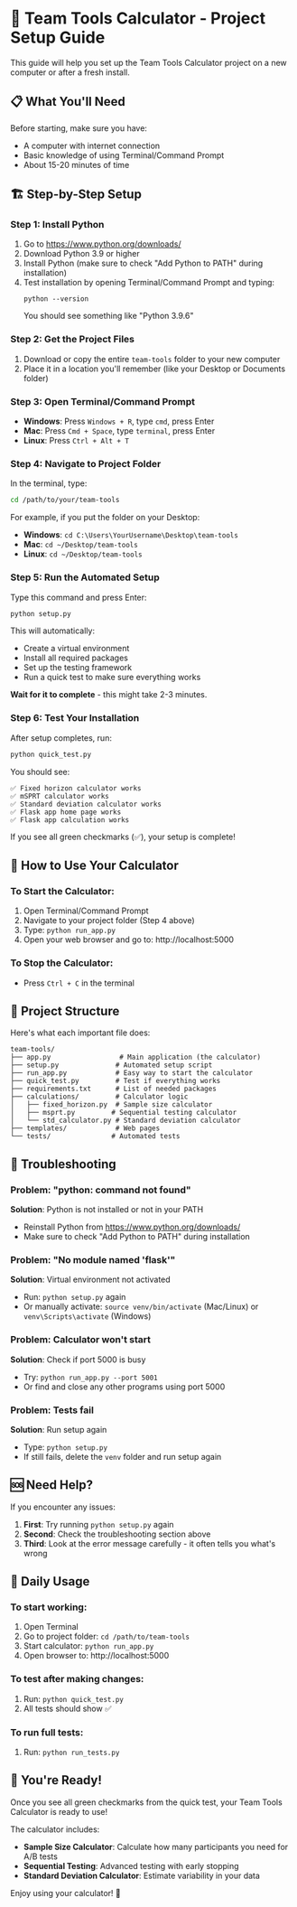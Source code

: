 # 🚀 Team Tools Calculator - Project Setup Guide

This guide will help you set up the Team Tools Calculator project on a new computer or after a fresh install.

## 📋 What You'll Need

Before starting, make sure you have:
- A computer with internet connection
- Basic knowledge of using Terminal/Command Prompt
- About 15-20 minutes of time

## 🏗️ Step-by-Step Setup

### Step 1: Install Python
1. Go to https://www.python.org/downloads/
2. Download Python 3.9 or higher
3. Install Python (make sure to check "Add Python to PATH" during installation)
4. Test installation by opening Terminal/Command Prompt and typing:
   ```
   python --version
   ```
   You should see something like "Python 3.9.6"

### Step 2: Get the Project Files
1. Download or copy the entire `team-tools` folder to your new computer
2. Place it in a location you'll remember (like your Desktop or Documents folder)

### Step 3: Open Terminal/Command Prompt
- **Windows**: Press `Windows + R`, type `cmd`, press Enter
- **Mac**: Press `Cmd + Space`, type `terminal`, press Enter
- **Linux**: Press `Ctrl + Alt + T`

### Step 4: Navigate to Project Folder
In the terminal, type:
```bash
cd /path/to/your/team-tools
```

For example, if you put the folder on your Desktop:
- **Windows**: `cd C:\Users\YourUsername\Desktop\team-tools`
- **Mac**: `cd ~/Desktop/team-tools`
- **Linux**: `cd ~/Desktop/team-tools`

### Step 5: Run the Automated Setup
Type this command and press Enter:
```bash
python setup.py
```

This will automatically:
- Create a virtual environment
- Install all required packages
- Set up the testing framework
- Run a quick test to make sure everything works

**Wait for it to complete** - this might take 2-3 minutes.

### Step 6: Test Your Installation
After setup completes, run:
```bash
python quick_test.py
```

You should see:
```
✅ Fixed horizon calculator works
✅ mSPRT calculator works  
✅ Standard deviation calculator works
✅ Flask app home page works
✅ Flask app calculation works
```

If you see all green checkmarks (✅), your setup is complete!

## 🎯 How to Use Your Calculator

### To Start the Calculator:
1. Open Terminal/Command Prompt
2. Navigate to your project folder (Step 4 above)
3. Type: `python run_app.py`
4. Open your web browser and go to: http://localhost:5000

### To Stop the Calculator:
- Press `Ctrl + C` in the terminal

## 📁 Project Structure

Here's what each important file does:

```
team-tools/
├── app.py                 # Main application (the calculator)
├── setup.py              # Automated setup script
├── run_app.py            # Easy way to start the calculator
├── quick_test.py         # Test if everything works
├── requirements.txt      # List of needed packages
├── calculations/         # Calculator logic
│   ├── fixed_horizon.py  # Sample size calculator
│   ├── msprt.py         # Sequential testing calculator
│   └── std_calculator.py # Standard deviation calculator
├── templates/            # Web pages
└── tests/               # Automated tests
```

## 🔧 Troubleshooting

### Problem: "python: command not found"
**Solution**: Python is not installed or not in your PATH
- Reinstall Python from https://www.python.org/downloads/
- Make sure to check "Add Python to PATH" during installation

### Problem: "No module named 'flask'"
**Solution**: Virtual environment not activated
- Run: `python setup.py` again
- Or manually activate: `source venv/bin/activate` (Mac/Linux) or `venv\Scripts\activate` (Windows)

### Problem: Calculator won't start
**Solution**: Check if port 5000 is busy
- Try: `python run_app.py --port 5001`
- Or find and close any other programs using port 5000

### Problem: Tests fail
**Solution**: Run setup again
- Type: `python setup.py`
- If still fails, delete the `venv` folder and run setup again

## 🆘 Need Help?

If you encounter any issues:

1. **First**: Try running `python setup.py` again
2. **Second**: Check the troubleshooting section above
3. **Third**: Look at the error message carefully - it often tells you what's wrong

## 📝 Daily Usage

### To start working:
1. Open Terminal
2. Go to project folder: `cd /path/to/team-tools`
3. Start calculator: `python run_app.py`
4. Open browser to: http://localhost:5000

### To test after making changes:
1. Run: `python quick_test.py`
2. All tests should show ✅

### To run full tests:
1. Run: `python run_tests.py`

## 🎉 You're Ready!

Once you see all green checkmarks from the quick test, your Team Tools Calculator is ready to use!

The calculator includes:
- **Sample Size Calculator**: Calculate how many participants you need for A/B tests
- **Sequential Testing**: Advanced testing with early stopping
- **Standard Deviation Calculator**: Estimate variability in your data

Enjoy using your calculator! 🎯
